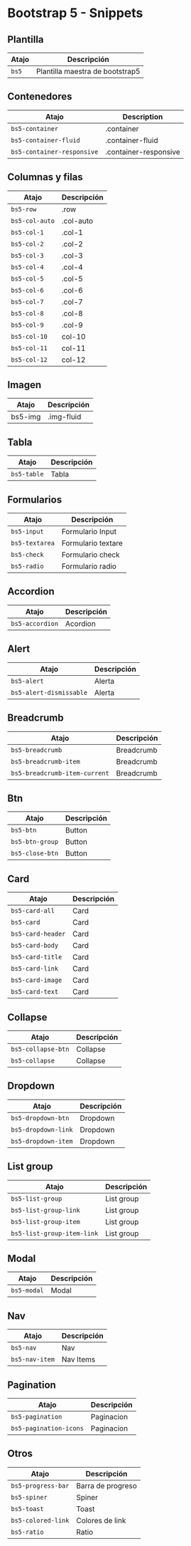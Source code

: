 # Bootstrap 5 - Snippets

## Plantilla
|Atajo|Descripción|
|--|---|
|`bs5`|Plantilla maestra de bootstrap5|

## Contenedores
|Atajo|Description|
|---|---|
|`bs5-container`|.container|
|`bs5-container-fluid`|.container-fluid|
|`bs5-container-responsive`|.container-responsive|

## Columnas y filas
|Atajo|Descripción|
|-|-|
|`bs5-row`|.row|
|`bs5-col-auto`|.col-auto|
|`bs5-col-1`|.col-1|
|`bs5-col-2`|.col-2|
|`bs5-col-3`|.col-3|
|`bs5-col-4`|.col-4|
|`bs5-col-5`|.col-5|
|`bs5-col-6`|.col-6|
|`bs5-col-7`|.col-7|
|`bs5-col-8`|.col-8|
|`bs5-col-9`|.col-9|
|`bs5-col-10`|col-10|
|`bs5-col-11`|col-11|
|`bs5-col-12`|col-12|

## Imagen
|Atajo|Descripción|
|-|-|
|bs5-img|.img-fluid|
## Tabla
|Atajo|Descripción|
|-|-|
|`bs5-table`| Tabla |

## Formularios
|Atajo|Descripción|
|-|-|
|`bs5-input`| Formulario Input |
|`bs5-textarea`| Formulario textare |
|`bs5-check`| Formulario check |
|`bs5-radio`| Formulario radio |

## Accordion
|Atajo|Descripción|
|-|-|
|`bs5-accordion`| Acordion |

## Alert
|Atajo|Descripción|
|-|-|
|`bs5-alert`| Alerta |
|`bs5-alert-dismissable`| Alerta |

## Breadcrumb
|Atajo|Descripción|
|-|-|
|`bs5-breadcrumb`| Breadcrumb |
|`bs5-breadcrumb-item`| Breadcrumb |
|`bs5-breadcrumb-item-current`| Breadcrumb |

## Btn
|Atajo|Descripción|
|-|-|
|`bs5-btn`| Button |
|`bs5-btn-group`| Button |
|`bs5-close-btn`| Button |

## Card
|Atajo|Descripción|
|-|-|
|`bs5-card-all`| Card|
|`bs5-card`| Card|
|`bs5-card-header`| Card|
|`bs5-card-body`| Card|
|`bs5-card-title`| Card|
|`bs5-card-link`| Card|
|`bs5-card-image`| Card|
|`bs5-card-text`| Card|

## Collapse
|Atajo|Descripción|
|-|-|
|`bs5-collapse-btn`| Collapse |
|`bs5-collapse`| Collapse |

## Dropdown
|Atajo|Descripción|
|-|-|
|`bs5-dropdown-btn`| Dropdown |
|`bs5-dropdown-link`| Dropdown |
|`bs5-dropdown-item`| Dropdown |


## List group
|Atajo|Descripción|
|-|-|
|`bs5-list-group`| List group |
|`bs5-list-group-link`| List group |
|`bs5-list-group-item`| List group |
|`bs5-list-group-item-link`| List group |

## Modal
|Atajo|Descripción|
|-|-|
|`bs5-modal`| Modal |

## Nav
|Atajo|Descripción|
|-|-|
|`bs5-nav`| Nav |
|`bs5-nav-item`| Nav Items|

## Pagination
|Atajo|Descripción|
|-|-|
|`bs5-pagination`| Paginacion |
|`bs5-pagination-icons`| Paginacion |

## Otros
|Atajo|Descripción|
|-|-|
|`bs5-progress-bar`| Barra de progreso |
|`bs5-spiner`| Spiner |
|`bs5-toast`| Toast |
|`bs5-colored-link`| Colores de link |
|`bs5-ratio`| Ratio |
